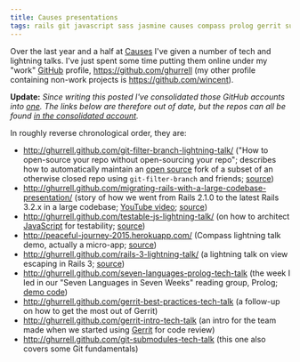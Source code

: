 ```yaml
---
title: Causes presentations
tags: rails git javascript sass jasmine causes compass prolog gerrit submodules
---
```


Over the last year and a half at [Causes](/wiki/Causes) I've given a number of tech and lightning talks. I've just spent some time putting them online under my "work" [GitHub](/wiki/GitHub) profile, <https://github.com/ghurrell> (my other profile containing non-work projects is <https://github.com/wincent>).

**Update:** *Since writing this posted I've consolidated those GitHub accounts into [one](https://github.com/wincent). The links below are therefore out of date, but the repos can all be found [in the consolidated account](https://github.com/wincent?tab=repositories).*

In roughly reverse chronological order, they are:

-   <http://ghurrell.github.com/git-filter-branch-lightning-talk/> ("How to open-source your repo without open-sourcing your repo"; describes how to automatically maintain an [open source](/wiki/open_source) fork of a subset of an otherwise closed repo using `git-filter-branch` and friends; [source](https://github.com/ghurrell/git-filter-branch-lightning-talk))
-   <http://ghurrell.github.com/migrating-rails-with-a-large-codebase-presentation/> (story of how we went from Rails 2.1.0 to the latest Rails 3.2.x in a large codebase; [YouTube video](http://www.youtube.com/watch?v=qgCM2bca49w); [source](https://github.com/ghurrell/migrating-rails-with-a-large-codebase-presentation))
-   <http://ghurrell.github.com/testable-js-lightning-talk/> (on how to architect [JavaScript](/wiki/JavaScript) for testability; [source](https://github.com/ghurrell/testable-js-lightning-talk))
-   <http://peaceful-journey-2015.herokuapp.com/> (Compass lightning talk demo, actually a micro-app; [source](https://github.com/ghurrell/compass-lightning-talk))
-   <http://ghurrell.github.com/rails-3-lightning-talk/> (a lightning talk on view escaping in Rails 3; [source](https://github.com/ghurrell/rails-3-lightning-talk))
-   <http://ghurrell.github.com/seven-languages-prolog-tech-talk> (the week I led in our "Seven Languages in Seven Weeks" reading group, Prolog; [demo code](https://github.com/ghurrell/seven-languages-prolog-tech-talk))
-   <http://ghurrell.github.com/gerrit-best-practices-tech-talk> (a follow-up on how to get the most out of Gerrit)
-   <http://ghurrell.github.com/gerrit-intro-tech-talk> (an intro for the team made when we started using [Gerrit](/wiki/Gerrit) for code review)
-   <http://ghurrell.github.com/git-submodules-tech-talk> (this one also covers some Git fundamentals)

